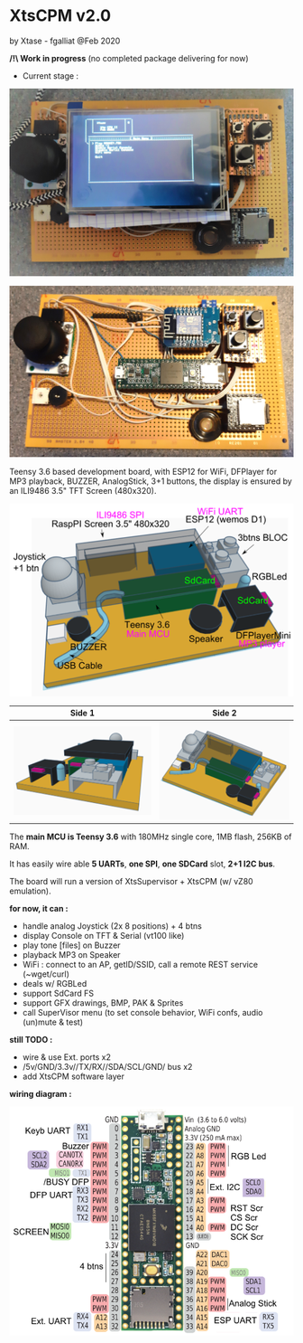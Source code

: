 # XtsCPM v2.0

by Xtase - fgalliat @Feb 2020



**/!\\ Work in progress** (no completed package delivering for now)



- Current stage :

![YatDb v1](./pictures/board_screen.jpg)



![YatDb v1](./pictures/board_chips.jpg)



Teensy 3.6 based development board, with ESP12 for WiFi, DFPlayer for MP3 playback, BUZZER, AnalogStick, 3+1 buttons, the display is ensured by an ILI9486 3.5" TFT Screen (480x320).



![3D model](./pictures/components.png)



| Side 1                                      | Side 2                                       |
| ------------------------------------------- | -------------------------------------------- |
| ![Board Side](./pictures/board_3d_side.png) | ![Board Side](./pictures/board_3d_side2.png) |



The **main MCU is Teensy 3.6** with 180MHz single core, 1MB flash, 256KB of RAM.

It has easily wire able **5 UARTs**, **one SPI**, **one SDCard** slot, **2+1 I2C bus**.



The board will run a version of XtsSupervisor + XtsCPM (w/ vZ80 emulation).



**for now, it can :**

- handle analog Joystick (2x 8 positions) + 4 btns
- display Console on TFT & Serial (vt100 like)
- play tone [files] on Buzzer
- playback MP3 on Speaker
- WiFi : connect to an AP, getID/SSID, call a remote REST service (~wget/curl)
- deals w/ RGBLed
- support SdCard FS
- support GFX drawings, BMP, PAK & Sprites
- call SuperVisor menu (to set console behavior, WiFi confs, audio (un)mute & test)

**still TODO :** 

- wire & use Ext. ports x2
- /5v/GND/3.3v//TX/RX//SDA/SCL/GND/ bus x2
- add XtsCPM software layer

**wiring diagram :**

![Wiring diagram](./pictures/pinout/yatdb_v1_pinout.png) 